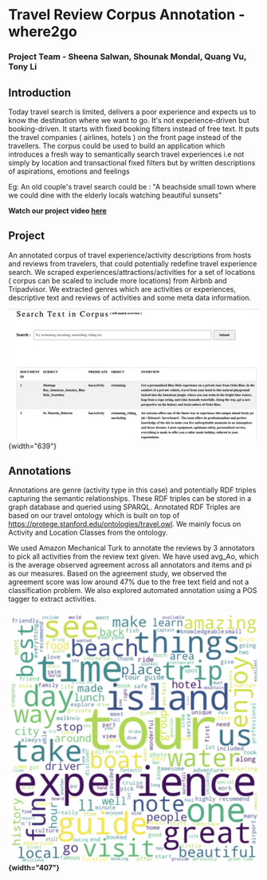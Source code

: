 # Travel Review Corpus Annotation - where2go

### Project Team - Sheena Salwan, Shounak Mondal, Quang Vu, Tony Li

## **Introduction**

Today travel search is limited, delivers a poor experience and expects us to know the destination where we want to go. It's not experience-driven but booking-driven. It starts with fixed booking filters instead of free text. It puts the travel companies ( airlines, hotels ) on the front page instead of the travellers. The corpus could be used to build an application which introduces a fresh way to semantically search travel experiences i.e not simply by location and transactional fixed filters but by written descriptions of aspirations, emotions and feelings

Eg: An old couple's travel search could be : ​"A beachside small town where we could dine with the elderly locals watching beautiful sunsets"

**Watch our project video [here](https://www.youtube.com/watch?v=BV_M2In0GxI)**

## Project

An annotated corpus of travel experience/activity descriptions from hosts and reviews from travelers, that could potentially redefine travel experience search. We scraped experiences/attractions/activities for a set of locations ( corpus can be scaled to include more locations) from Airbnb and Tripadvisor. We extracted genres which are activities or experiences, descriptive text and reviews of activities and some meta data information.

![](images/project_interface.png){width="639"}

## **Annotations**

Annotations are genre (activity type in this case) and potentially RDF triples capturing the semantic relationships. These RDF triples can be stored in a graph database and queried using SPARQL. Annotated RDF Triples are based on our travel ontology which is built on top of <https://protege.stanford.edu/ontologies/travel.owl>. We mainly focus on Activity and Location Classes from the ontology.

We used Amazon Mechanical Turk to annotate the reviews by 3 annotators to pick all activities from the review text given. We have used avg\_Ao, which is the average observed agreement across all annotators and items and pi as our measures. Based on the agreement study, we observed the agreement score was low around 47% due to the free text field and not a classification problem. We also explored automated annotation using a POS tagger to extract activities.

#### ![](images/wordcloud.png){width="407"}
